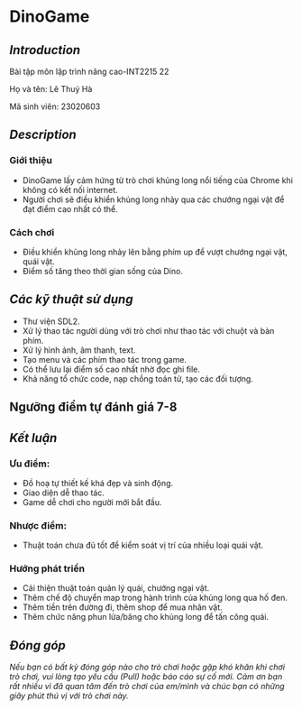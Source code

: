 # DinoGame
## _Introduction_
Bài tập môn lập trình nâng cao-INT2215 22

Họ và tên: Lê Thuý Hà

Mã sinh viên: 23020603

## _Description_
### Giới thiệu
- DinoGame lấy cảm hứng từ trò chơi khủng long nổi tiếng của Chrome khi không có kết nối internet.
- Người chơi sẽ điều khiển khủng long nhảy qua các chướng ngại vật để đạt điểm cao nhất có thể.
### Cách chơi
- Điều khiển khủng long nhảy lên bằng phím up để vượt chướng ngại vật, quái vật.
- Điểm số tăng theo thời gian sống của Dino.

## _Các kỹ thuật sử dụng_
- Thư viện SDL2.
- Xử lý thao tác người dùng với trò chơi như thao tác với chuột và bàn phím.
- Xử lý hình ảnh, âm thanh, text.
- Tạo menu và các phím thao tác trong game.
- Có thể lưu lại điểm số cao nhất nhờ đọc ghi file.
- Khả năng tổ chức code, nạp chồng toán tử, tạo các đối tượng.

## Ngưỡng điểm tự đánh giá 7-8

## _Kết luận_
### Ưu điểm:
- Đồ hoạ tự thiết kế khá đẹp và sinh động.
- Giao diện dễ thao tác.
- Game dễ chơi cho người mới bắt đầu.
### Nhược điểm:
- Thuật toán chưa đủ tốt để kiểm soát vị trí của nhiều loại quái vật.
### Hướng phát triển
- Cải thiện thuật toán quản lý quái, chướng ngại vật.
- Thêm chế độ chuyển map trong hành trình của khủng long qua hố đen.
- Thêm tiền trên đường đi, thêm shop để mua nhân vật.
- Thêm chức năng phun lửa/băng cho khủng long để tấn công quái.
## _Đóng góp_
_Nếu bạn có bất kỳ đóng góp nào cho trò chơi hoặc gặp khó khăn khi chơi trò chơi, vui lòng tạo yêu cầu (Pull) hoặc báo cáo sự cố mới. Cảm ơn bạn rất nhiều vì đã quan tâm đến trò chơi của em/mình và chúc bạn có những giây phút thú vị với trò chơi này._
